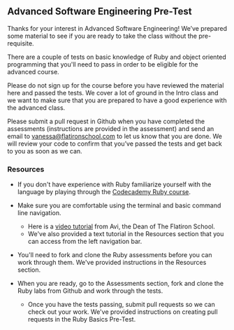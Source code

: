 ## Advanced Software Engineering Pre-Test

Thanks for your interest in Advanced Software Engineering! We’ve prepared some material to see if you are ready to take the class without the pre-requisite. 

There are a couple of tests on basic knowledge of Ruby and object oriented programming that you'll need to pass in order to be eligible for the advanced course.

Please do not sign up for the course before you have reviewed the material here and passed the tests. We cover a lot of ground in the Intro class and we want to make sure that you are prepared to have a good experience with the advanced class.

Please submit a pull request in Github when you have completed the assessments (instructions are provided in the assessment) and send an email to vanessa@flatironschool.com to let us know that you are done. We will review your code to confirm that you’ve passed the tests and get back to you as soon as we can. 

### Resources

+ If you don't have experience with Ruby familiarize yourself with the language by playing through the [Codecademy Ruby course](http://www.codecademy.com/en/tracks/ruby).

+ Make sure you are comfortable using the terminal and basic command line navigation. 
  * Here is a [video tutorial](http://flatiron-videos.s3.amazonaws.com/ironboard/command-line-basics.mp4) from Avi, the Dean of The Flatiron School. 
  * We've also provided a text tutorial in the Resources section that you can access from the left navigation bar. 

+ You'll need to fork and clone the Ruby assessments before you can work through them. We've provided instructions in the Resources section.

+ When you are ready, go to the Assessments section, fork and clone the Ruby labs from Github and work through the tests. 
  * Once you have the tests passing, submit pull requests so we can check out your work. We've provided instructions on creating pull requests in the Ruby Basics Pre-Test.
